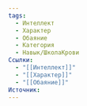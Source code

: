 ```yaml
---
tags:
  - Интеллект
  - Характер
  - Обаяние
  - Категория
  - Навык/ШколаКрови
Ссылки:
  - "[[Интеллект]]"
  - "[[Характер]]"
  - "[[Обаяние]]"
Источник:
---
```

